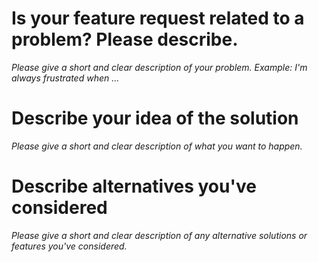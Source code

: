 
# Is your feature request related to a problem? Please describe.
*Please give a short and clear description of your problem. Example: I'm always frustrated when ...*

# Describe your idea of the solution
*Please give a short and clear description of what you want to happen.*

# Describe alternatives you've considered
*Please give a short and clear description of any alternative solutions or features you've considered.*

